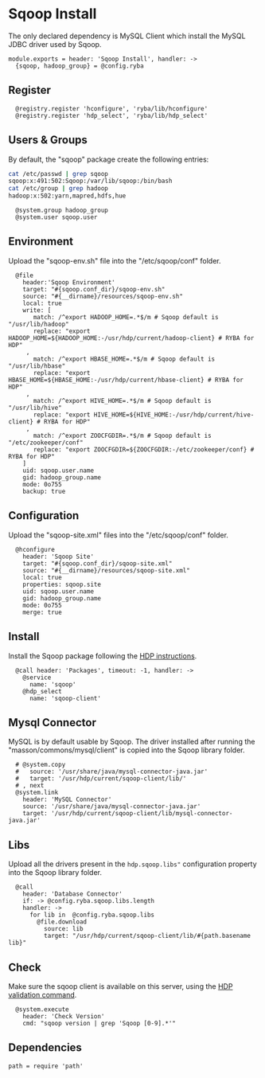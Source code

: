 
# Sqoop Install

The only declared dependency is MySQL Client which install the MySQL JDBC
driver used by Sqoop.

    module.exports = header: 'Sqoop Install', handler: ->
      {sqoop, hadoop_group} = @config.ryba

## Register

      @registry.register 'hconfigure', 'ryba/lib/hconfigure'
      @registry.register 'hdp_select', 'ryba/lib/hdp_select'

## Users & Groups

By default, the "sqoop" package create the following entries:

```bash
cat /etc/passwd | grep sqoop
sqoop:x:491:502:Sqoop:/var/lib/sqoop:/bin/bash
cat /etc/group | grep hadoop
hadoop:x:502:yarn,mapred,hdfs,hue
```

      @system.group hadoop_group
      @system.user sqoop.user

## Environment

Upload the "sqoop-env.sh" file into the "/etc/sqoop/conf" folder.

      @file
        header:'Sqoop Environment'
        target: "#{sqoop.conf_dir}/sqoop-env.sh"
        source: "#{__dirname}/resources/sqoop-env.sh"
        local: true
        write: [
           match: /^export HADOOP_HOME=.*$/m # Sqoop default is "/usr/lib/hadoop"
           replace: "export HADOOP_HOME=${HADOOP_HOME:-/usr/hdp/current/hadoop-client} # RYBA for HDP"
         ,
           match: /^export HBASE_HOME=.*$/m # Sqoop default is "/usr/lib/hbase"
           replace: "export HBASE_HOME=${HBASE_HOME:-/usr/hdp/current/hbase-client} # RYBA for HDP"
         ,
           match: /^export HIVE_HOME=.*$/m # Sqoop default is "/usr/lib/hive"
           replace: "export HIVE_HOME=${HIVE_HOME:-/usr/hdp/current/hive-client} # RYBA for HDP"
         ,
           match: /^export ZOOCFGDIR=.*$/m # Sqoop default is "/etc/zookeeper/conf"
           replace: "export ZOOCFGDIR=${ZOOCFGDIR:-/etc/zookeeper/conf} # RYBA for HDP"
        ]
        uid: sqoop.user.name
        gid: hadoop_group.name
        mode: 0o755
        backup: true

## Configuration

Upload the "sqoop-site.xml" files into the "/etc/sqoop/conf" folder.

      @hconfigure
        header: 'Sqoop Site'
        target: "#{sqoop.conf_dir}/sqoop-site.xml"
        source: "#{__dirname}/resources/sqoop-site.xml"
        local: true
        properties: sqoop.site
        uid: sqoop.user.name
        gid: hadoop_group.name
        mode: 0o755
        merge: true

## Install

Install the Sqoop package following the [HDP instructions][install].

      @call header: 'Packages', timeout: -1, handler: ->
        @service
          name: 'sqoop'
        @hdp_select
          name: 'sqoop-client'

## Mysql Connector

MySQL is by default usable by Sqoop. The driver installed after running the
"masson/commons/mysql/client" is copied into the Sqoop library folder.


      # @system.copy
      #   source: '/usr/share/java/mysql-connector-java.jar'
      #   target: '/usr/hdp/current/sqoop-client/lib/'
      # , next
      @system.link
        header: 'MySQL Connector'
        source: '/usr/share/java/mysql-connector-java.jar'
        target: '/usr/hdp/current/sqoop-client/lib/mysql-connector-java.jar'

## Libs

Upload all the drivers present in the `hdp.sqoop.libs"` configuration property into
the Sqoop library folder.

      @call
        header: 'Database Connector'
        if: -> @config.ryba.sqoop.libs.length
        handler: ->
          for lib in  @config.ryba.sqoop.libs
            @file.download
              source: lib
              target: "/usr/hdp/current/sqoop-client/lib/#{path.basename lib}"

## Check

Make sure the sqoop client is available on this server, using the [HDP validation
command][validate].

      @system.execute
        header: 'Check Version'
        cmd: "sqoop version | grep 'Sqoop [0-9].*'"

## Dependencies

    path = require 'path'

[install]: http://docs.hortonworks.com/HDPDocuments/HDP2/HDP-2.0.9.1/bk_installing_manually_book/content/rpm-chap10-1.html
[validate]: http://docs.hortonworks.com/HDPDocuments/HDP2/HDP-2.0.9.1/bk_installing_manually_book/content/rpm-chap10-4.html
